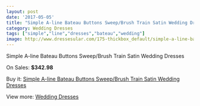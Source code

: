 ```yaml
---
layout: post
date: '2017-05-05'
title: "Simple A-line Bateau Buttons Sweep/Brush Train Satin Wedding Dresses"
category: Wedding Dresses
tags: ["simple","line","dresses","bateau","wedding"]
image: http://www.dressesular.com/175-thickbox_default/simple-a-line-bateau-buttons-sweep-brush-train-satin-wedding-dresses.jpg
---
```

Simple A-line Bateau Buttons Sweep/Brush Train Satin Wedding Dresses

On Sales: **$342.98**
<a href="https://www.dressesular.com/wedding-dresses/45-simple-a-line-bateau-buttons-sweep-brush-train-satin-wedding-dresses.html"><amp-img layout="responsive" width="600" height="600" src="//www.dressesular.com/175-thickbox_default/simple-a-line-bateau-buttons-sweep-brush-train-satin-wedding-dresses.jpg" alt="Simple A-line Bateau Buttons Sweep/Brush Train Satin Wedding Dresses 0" /></a>
<a href="https://www.dressesular.com/wedding-dresses/45-simple-a-line-bateau-buttons-sweep-brush-train-satin-wedding-dresses.html"><amp-img layout="responsive" width="600" height="600" src="//www.dressesular.com/178-thickbox_default/simple-a-line-bateau-buttons-sweep-brush-train-satin-wedding-dresses.jpg" alt="Simple A-line Bateau Buttons Sweep/Brush Train Satin Wedding Dresses 1" /></a>
<a href="https://www.dressesular.com/wedding-dresses/45-simple-a-line-bateau-buttons-sweep-brush-train-satin-wedding-dresses.html"><amp-img layout="responsive" width="600" height="600" src="//www.dressesular.com/177-thickbox_default/simple-a-line-bateau-buttons-sweep-brush-train-satin-wedding-dresses.jpg" alt="Simple A-line Bateau Buttons Sweep/Brush Train Satin Wedding Dresses 2" /></a>
<a href="https://www.dressesular.com/wedding-dresses/45-simple-a-line-bateau-buttons-sweep-brush-train-satin-wedding-dresses.html"><amp-img layout="responsive" width="600" height="600" src="//www.dressesular.com/176-thickbox_default/simple-a-line-bateau-buttons-sweep-brush-train-satin-wedding-dresses.jpg" alt="Simple A-line Bateau Buttons Sweep/Brush Train Satin Wedding Dresses 3" /></a>

Buy it: [Simple A-line Bateau Buttons Sweep/Brush Train Satin Wedding Dresses](https://www.dressesular.com/wedding-dresses/45-simple-a-line-bateau-buttons-sweep-brush-train-satin-wedding-dresses.html "Simple A-line Bateau Buttons Sweep/Brush Train Satin Wedding Dresses")

View more: [Wedding Dresses](https://www.dressesular.com/3-wedding-dresses "Wedding Dresses")